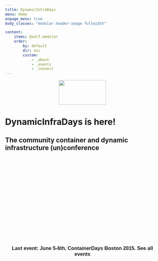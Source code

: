 ```yaml
---
title: DynamicInfraDays
menu: Home
onpage_menu: true
body_classes: "modular header-image fullwidth"

content:
    items: @self.modular
    order:
        by: default
        dir: asc
        custom:
            - _about
            - _events
            - _connect
---
```


<script type="text/javascript" src="https://www.google.com/jsapi"></script>
<script type="text/javascript" src="http://maps.google.com/maps/api/js?sensor=false"></script>
<script type="text/javascript" src="http://www.devopsdays.org/js/googlemaps_label.js"></script>

<style>
  .labels {
    color: black;
    background-color: white;
    font-size: 0.8em;
    font-weight: bold;
    text-align: center;
    padding: 1px;
    border: 1px solid gray;
    white-space: nowrap;
  }

  #footer {
    display: none;
  }
  
  div.eventheadline h3 {
    text-align: center;
    font-family: "Raleway", "Helvetica", "Tahoma", "Geneva", "Arial", sans-serif;
  }
</style>

<img src="http://dynamicinfradays.org/img/logo.png" style="margin-left:auto;margin-right:auto;display:block" width="154" height="80">

# DynamicInfraDays is here!
## The community container and dynamic infrastructure (un)conference

<div id="map_canvas" style="width: 550px; height: 265px; margin: 0 auto;"></div>

<div class="eventheadline">
<h3><strong>Last event:</strong> June 5-6th, <strong>ContainerDays Boston 2015</strong>. See all events</h3>
</div>

<script type="text/javascript">
google.load('jquery', '1.3.2');

function initialize() {
  // thanks to https://snazzymaps.com/style/8007/black-and-white-without-labels
  var bwNoLabels = [{"featureType":"all","elementType":"labels","stylers":[{"visibility":"off"}]},{"featureType":"administrative","elementType":"geometry","stylers":[{"visibility":"off"}]},{"featureType":"administrative.country","elementType":"geometry","stylers":[{"visibility":"off"}]},{"featureType":"administrative.province","elementType":"geometry","stylers":[{"visibility":"off"}]},{"featureType":"administrative.locality","elementType":"geometry","stylers":[{"visibility":"off"}]},{"featureType":"administrative.neighborhood","elementType":"geometry","stylers":[{"visibility":"off"}]},{"featureType":"administrative.land_parcel","elementType":"geometry","stylers":[{"visibility":"off"}]},{"featureType":"landscape","elementType":"all","stylers":[{"visibility":"on"}]},{"featureType":"landscape","elementType":"geometry","stylers":[{"visibility":"off"},{"hue":"#ff0000"}]},{"featureType":"landscape","elementType":"labels","stylers":[{"visibility":"off"}]},{"featureType":"landscape.man_made","elementType":"geometry","stylers":[{"visibility":"on"},{"color":"#944242"}]},{"featureType":"landscape.man_made","elementType":"geometry.fill","stylers":[{"color":"#ffffff"}]},{"featureType":"landscape.natural","elementType":"geometry","stylers":[{"visibility":"on"},{"color":"#ffffff"}]},{"featureType":"landscape.natural.landcover","elementType":"geometry","stylers":[{"visibility":"off"}]},{"featureType":"landscape.natural.terrain","elementType":"geometry","stylers":[{"visibility":"off"},{"saturation":"-1"}]},{"featureType":"poi","elementType":"all","stylers":[{"visibility":"off"}]},{"featureType":"poi","elementType":"geometry","stylers":[{"visibility":"off"}]},{"featureType":"poi.attraction","elementType":"geometry","stylers":[{"visibility":"off"}]},{"featureType":"road","elementType":"geometry.stroke","stylers":[{"visibility":"off"}]},{"featureType":"road.highway","elementType":"geometry.fill","stylers":[{"color":"#292929"}]},{"featureType":"road.highway","elementType":"geometry.stroke","stylers":[{"visibility":"off"},{"color":"#494949"},{"saturation":"-85"}]},{"featureType":"road.arterial","elementType":"geometry.fill","stylers":[{"color":"#888888"},{"visibility":"on"}]},{"featureType":"road.local","elementType":"geometry","stylers":[{"visibility":"off"}]},{"featureType":"road.local","elementType":"geometry.fill","stylers":[{"color":"#7f7f7f"}]},{"featureType":"transit","elementType":"all","stylers":[{"visibility":"off"}]},{"featureType":"transit","elementType":"geometry","stylers":[{"visibility":"off"}]},{"featureType":"transit.line","elementType":"geometry","stylers":[{"visibility":"off"}]},{"featureType":"transit.station","elementType":"geometry","stylers":[{"visibility":"off"}]},{"featureType":"transit.station.airport","elementType":"geometry","stylers":[{"visibility":"off"}]},{"featureType":"transit.station.bus","elementType":"geometry","stylers":[{"visibility":"off"}]},{"featureType":"transit.station.rail","elementType":"geometry","stylers":[{"visibility":"off"}]},{"featureType":"water","elementType":"geometry","stylers":[{"color":"#dddddd"}]},{"featureType":"water","elementType":"geometry.fill","stylers":[{"color":"#eeeeee"}]},{"featureType":"water","elementType":"geometry.stroke","stylers":[{"visibility":"off"}]}]

  var map = new google.maps.Map(document.getElementById("map_canvas"), {
     zoom: 1,
     center: new google.maps.LatLng(40.4419, -72.1419),
     mapTypeId: 'custom',
     disableDefaultUI: true,
  });
  map.mapTypes.set('custom', new google.maps.StyledMapType(bwNoLabels));

  var didLogo = 'http://dynamicinfradays.org/img/logo-map-marker.png';

  var bostonMarker = new MarkerWithLabel({
    position: new google.maps.LatLng(42.361369, -71.081355),
    draggable: false,
    raiseOnDrag: false,
    map: map,
    icon: didLogo,
    labelContent: "Boston<br>Jun 5-6",
    labelAnchor: new google.maps.Point(0, 45),
    labelClass: "labels",
    labelStyle: { opacity: 1 }
  });

  google.maps.event.addListener(bostonMarker, "click", function (e) { location.href="/events/2015-boston/"});

  var austinMarker = new MarkerWithLabel({
    position: new google.maps.LatLng(30.4613087, -97.5969959),
    draggable: false,
    raiseOnDrag: false,
    map: map,
    icon: didLogo,
    labelContent: "Austin<br>Mar 27-28",
    labelAnchor: new google.maps.Point(20, 50),
    labelClass: "labels",
    labelStyle: { opacity: 1 }
  });

  google.maps.event.addListener(austinMarker, "click", function (e) { location.href="/events/2015-austin/"});
}
initialize()
</script>